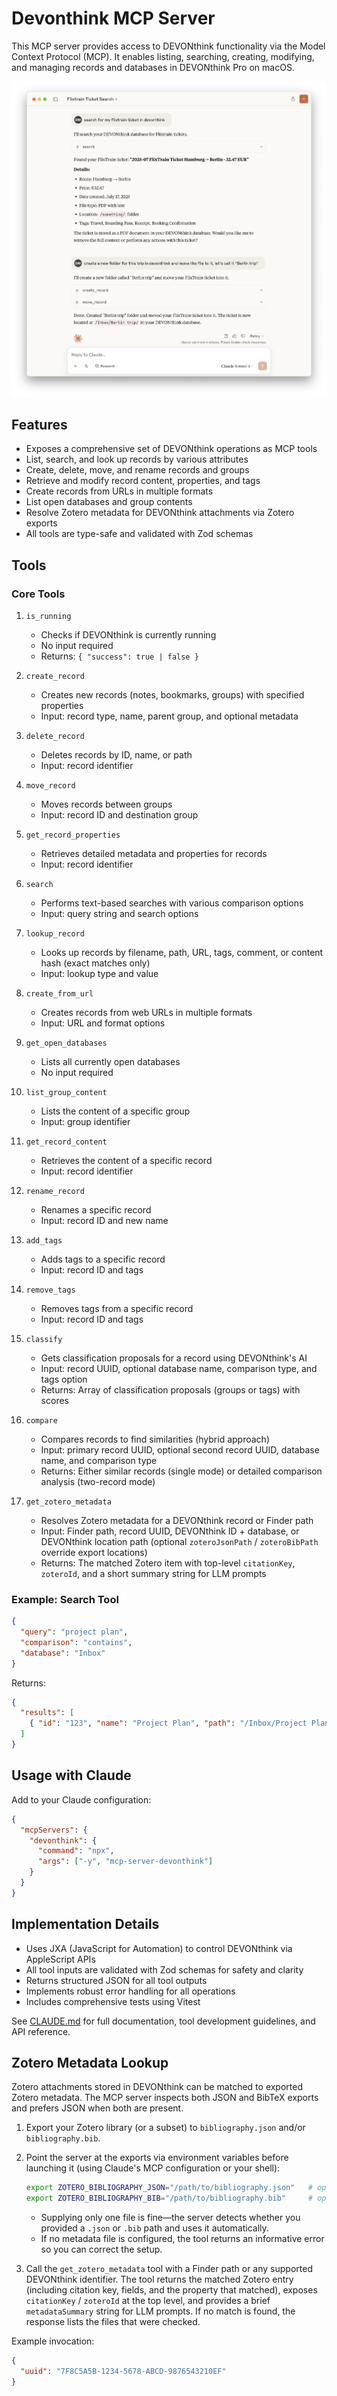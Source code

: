 # Devonthink MCP Server

This MCP server provides access to DEVONthink functionality via the Model Context Protocol (MCP). It enables listing, searching, creating, modifying, and managing records and databases in DEVONthink Pro on macOS.

![screenshot](./screenshot.png)

## Features

- Exposes a comprehensive set of DEVONthink operations as MCP tools
- List, search, and look up records by various attributes
- Create, delete, move, and rename records and groups
- Retrieve and modify record content, properties, and tags
- Create records from URLs in multiple formats
- List open databases and group contents
- Resolve Zotero metadata for DEVONthink attachments via Zotero exports
- All tools are type-safe and validated with Zod schemas

## Tools

### Core Tools

1. `is_running`

   - Checks if DEVONthink is currently running
   - No input required
   - Returns: `{ "success": true | false }`

2. `create_record`

   - Creates new records (notes, bookmarks, groups) with specified properties
   - Input: record type, name, parent group, and optional metadata

3. `delete_record`

   - Deletes records by ID, name, or path
   - Input: record identifier

4. `move_record`

   - Moves records between groups
   - Input: record ID and destination group

5. `get_record_properties`

   - Retrieves detailed metadata and properties for records
   - Input: record identifier

6. `search`

   - Performs text-based searches with various comparison options
   - Input: query string and search options

7. `lookup_record`

   - Looks up records by filename, path, URL, tags, comment, or content hash (exact matches only)
   - Input: lookup type and value

8. `create_from_url`

   - Creates records from web URLs in multiple formats
   - Input: URL and format options

9. `get_open_databases`

   - Lists all currently open databases
   - No input required

10. `list_group_content`

    - Lists the content of a specific group
    - Input: group identifier

11. `get_record_content`

    - Retrieves the content of a specific record
    - Input: record identifier

12. `rename_record`

    - Renames a specific record
    - Input: record ID and new name

13. `add_tags`

    - Adds tags to a specific record
    - Input: record ID and tags

14. `remove_tags`

    - Removes tags from a specific record
    - Input: record ID and tags

15. `classify`

    - Gets classification proposals for a record using DEVONthink's AI
    - Input: record UUID, optional database name, comparison type, and tags option
    - Returns: Array of classification proposals (groups or tags) with scores

16. `compare`
    - Compares records to find similarities (hybrid approach)
    - Input: primary record UUID, optional second record UUID, database name, and comparison type
    - Returns: Either similar records (single mode) or detailed comparison analysis (two-record mode)

17. `get_zotero_metadata`
    - Resolves Zotero metadata for a DEVONthink record or Finder path
    - Input: Finder path, record UUID, DEVONthink ID + database, or DEVONthink location path (optional `zoteroJsonPath` / `zoteroBibPath` override export locations)
    - Returns: The matched Zotero item with top-level `citationKey`, `zoteroId`, and a short summary string for LLM prompts

### Example: Search Tool

```json
{
  "query": "project plan",
  "comparison": "contains",
  "database": "Inbox"
}
```

Returns:

```json
{
  "results": [
    { "id": "123", "name": "Project Plan", "path": "/Inbox/Project Plan.md" }
  ]
}
```

## Usage with Claude

Add to your Claude configuration:

```json
{
  "mcpServers": {
    "devonthink": {
      "command": "npx",
      "args": ["-y", "mcp-server-devonthink"]
    }
  }
}
```

## Implementation Details

- Uses JXA (JavaScript for Automation) to control DEVONthink via AppleScript APIs
- All tool inputs are validated with Zod schemas for safety and clarity
- Returns structured JSON for all tool outputs
- Implements robust error handling for all operations
- Includes comprehensive tests using Vitest

See [CLAUDE.md](./CLAUDE.md) for full documentation, tool development guidelines, and API reference.

## Zotero Metadata Lookup

Zotero attachments stored in DEVONthink can be matched to exported Zotero metadata. The MCP server inspects both JSON and BibTeX exports and prefers JSON when both are present.

1. Export your Zotero library (or a subset) to `bibliography.json` and/or `bibliography.bib`.
2. Point the server at the exports via environment variables before launching it (using Claude's MCP configuration or your shell):

   ```bash
   export ZOTERO_BIBLIOGRAPHY_JSON="/path/to/bibliography.json"   # optional
   export ZOTERO_BIBLIOGRAPHY_BIB="/path/to/bibliography.bib"     # optional
   ```

   - Supplying only one file is fine—the server detects whether you provided a `.json` or `.bib` path and uses it automatically.
   - If no metadata file is configured, the tool returns an informative error so you can correct the setup.

3. Call the `get_zotero_metadata` tool with a Finder path or any supported DEVONthink identifier. The tool returns the matched Zotero entry (including citation key, fields, and the property that matched), exposes `citationKey` / `zoteroId` at the top level, and provides a brief `metadataSummary` string for LLM prompts. If no match is found, the response lists the files that were checked.

Example invocation:

```json
{
  "uuid": "7F8C5A5B-1234-5678-ABCD-9876543210EF"
}
```
